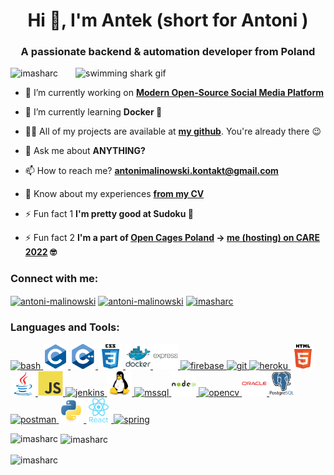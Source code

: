 <h1 align="center">Hi 👋, I'm Antek (short for Antoni
)</h1>
<h3 align="center">A passionate backend & automation developer from Poland</h3>
<img align="right" alt="swimming shark gif" width="400" src="https://imgs.search.brave.com/TGldy7E6wxDZxgy3HEZggAPMDKOBHgilL_sI3mJunvo/rs:fit:860:0:0/g:ce/aHR0cHM6Ly9iZXN0/YW5pbWF0aW9ucy5j/b20vbWVkaWEvc2hh/cmtzLzc3NzQ1ODg4/MHNoYXJrLWFuaW1h/dGlvbi0xNC5naWY.gif">

<p align="left"> <img src="https://komarev.com/ghpvc/?username=imasharc&label=Profile%20views&color=0e75b6&style=flat" alt="imasharc" /> </p>

- 🔭 I’m currently working on **[Modern Open-Source Social Media Platform](https://github.com/imasharc/ShaReCon)**

- 🌱 I’m currently learning **Docker 🐳**

- 👨‍💻 All of my projects are available at **[my github](https://github.com/imasharc)**. You're already there 😉

- 💬 Ask me about **ANYTHING?**

- 📫 How to reach me? **antonimalinowski.kontakt@gmail.com**

- 📄 Know about my experiences **[from my CV](https://pejot-my.sharepoint.com/:b:/g/personal/s20824_pjwstk_edu_pl/EWaCOv3_tBlJlKOQjpJIvv4BvWDdu3WwIesaoMKR1jX34A?e=ZBcPuw)**

- ⚡ Fun fact 1 **I'm pretty good at Sudoku 🔢**

- ⚡ Fun fact 2 **I'm a part of [Open Cages Poland](https://www.otwarteklatki.pl/) -> <a href="https://pejot-my.sharepoint.com/:i:/g/personal/s20824_pjwstk_edu_pl/Eb_DASN8Ag9GlaFyJ5xhb7ABz5lKp6EelyUvdHaJ72NMuQ?e=1AtlTd" target="blank" alt="group photo of Open Cages Poland from CARE 2022">me (hosting) on CARE 2022</a> 🤓**

<h3 align="left">Connect with me:</h3>
<p align="left">
<a href="https://www.instagram.com/antek.main" target="blank"><img align="center" src="https://raw.githubusercontent.com/rahuldkjain/github-profile-readme-generator/master/src/images/icons/Social/instagram.svg" alt="antoni-malinowski" height="30" width="40" /></a>
<a href="https://linkedin.com/in/antoni-malinowski" target="blank"><img align="center" src="https://raw.githubusercontent.com/rahuldkjain/github-profile-readme-generator/master/src/images/icons/Social/linked-in-alt.svg" alt="antoni-malinowski" height="30" width="40" /></a>
<a href="https://stackoverflow.com/users/12322728/imasharc" target="blank"><img align="center" src="https://raw.githubusercontent.com/rahuldkjain/github-profile-readme-generator/master/src/images/icons/Social/stack-overflow.svg" alt="imasharc" height="30" width="40" /></a>
</p>

<h3 align="left">Languages and Tools:</h3>
<p align="left"> <a href="https://www.gnu.org/software/bash/" target="_blank" rel="noreferrer"> <img src="https://www.vectorlogo.zone/logos/gnu_bash/gnu_bash-icon.svg" alt="bash" width="40" height="40"/> </a> <a href="https://www.cprogramming.com/" target="_blank" rel="noreferrer"> <img src="https://raw.githubusercontent.com/devicons/devicon/master/icons/c/c-original.svg" alt="c" width="40" height="40"/> </a> <a href="https://www.w3schools.com/cpp/" target="_blank" rel="noreferrer"> <img src="https://raw.githubusercontent.com/devicons/devicon/master/icons/cplusplus/cplusplus-original.svg" alt="cplusplus" width="40" height="40"/> </a> <a href="https://www.w3schools.com/css/" target="_blank" rel="noreferrer"> <img src="https://raw.githubusercontent.com/devicons/devicon/master/icons/css3/css3-original-wordmark.svg" alt="css3" width="40" height="40"/> </a> <a href="https://www.docker.com/" target="_blank" rel="noreferrer"> <img src="https://raw.githubusercontent.com/devicons/devicon/master/icons/docker/docker-original-wordmark.svg" alt="docker" width="40" height="40"/> </a> <a href="https://expressjs.com" target="_blank" rel="noreferrer"> <img src="https://raw.githubusercontent.com/devicons/devicon/master/icons/express/express-original-wordmark.svg" alt="express" width="40" height="40"/> </a> <a href="https://firebase.google.com/" target="_blank" rel="noreferrer"> <img src="https://www.vectorlogo.zone/logos/firebase/firebase-icon.svg" alt="firebase" width="40" height="40"/> </a> <a href="https://git-scm.com/" target="_blank" rel="noreferrer"> <img src="https://www.vectorlogo.zone/logos/git-scm/git-scm-icon.svg" alt="git" width="40" height="40"/> </a> <a href="https://heroku.com" target="_blank" rel="noreferrer"> <img src="https://www.vectorlogo.zone/logos/heroku/heroku-icon.svg" alt="heroku" width="40" height="40"/> </a> <a href="https://www.w3.org/html/" target="_blank" rel="noreferrer"> <img src="https://raw.githubusercontent.com/devicons/devicon/master/icons/html5/html5-original-wordmark.svg" alt="html5" width="40" height="40"/> </a> <a href="https://www.java.com" target="_blank" rel="noreferrer"> <img src="https://raw.githubusercontent.com/devicons/devicon/master/icons/java/java-original.svg" alt="java" width="40" height="40"/> </a> <a href="https://developer.mozilla.org/en-US/docs/Web/JavaScript" target="_blank" rel="noreferrer"> <img src="https://raw.githubusercontent.com/devicons/devicon/master/icons/javascript/javascript-original.svg" alt="javascript" width="40" height="40"/> </a> <a href="https://www.jenkins.io" target="_blank" rel="noreferrer"> <img src="https://www.vectorlogo.zone/logos/jenkins/jenkins-icon.svg" alt="jenkins" width="40" height="40"/> </a> <a href="https://www.linux.org/" target="_blank" rel="noreferrer"> <img src="https://raw.githubusercontent.com/devicons/devicon/master/icons/linux/linux-original.svg" alt="linux" width="40" height="40"/> </a> <a href="https://www.microsoft.com/en-us/sql-server" target="_blank" rel="noreferrer"> <img src="https://www.svgrepo.com/show/303229/microsoft-sql-server-logo.svg" alt="mssql" width="40" height="40"/> </a> <a href="https://nodejs.org" target="_blank" rel="noreferrer"> <img src="https://raw.githubusercontent.com/devicons/devicon/master/icons/nodejs/nodejs-original-wordmark.svg" alt="nodejs" width="40" height="40"/> </a> <a href="https://opencv.org/" target="_blank" rel="noreferrer"> <img src="https://www.vectorlogo.zone/logos/opencv/opencv-icon.svg" alt="opencv" width="40" height="40"/> </a> <a href="https://www.oracle.com/" target="_blank" rel="noreferrer"> <img src="https://raw.githubusercontent.com/devicons/devicon/master/icons/oracle/oracle-original.svg" alt="oracle" width="40" height="40"/> </a> <a href="https://www.postgresql.org" target="_blank" rel="noreferrer"> <img src="https://raw.githubusercontent.com/devicons/devicon/master/icons/postgresql/postgresql-original-wordmark.svg" alt="postgresql" width="40" height="40"/> </a> <a href="https://postman.com" target="_blank" rel="noreferrer"> <img src="https://www.vectorlogo.zone/logos/getpostman/getpostman-icon.svg" alt="postman" width="40" height="40"/> </a> <a href="https://www.python.org" target="_blank" rel="noreferrer"> <img src="https://raw.githubusercontent.com/devicons/devicon/master/icons/python/python-original.svg" alt="python" width="40" height="40"/> </a> <a href="https://reactjs.org/" target="_blank" rel="noreferrer"> <img src="https://raw.githubusercontent.com/devicons/devicon/master/icons/react/react-original-wordmark.svg" alt="react" width="40" height="40"/> </a> <a href="https://spring.io/" target="_blank" rel="noreferrer"> <img src="https://www.vectorlogo.zone/logos/springio/springio-icon.svg" alt="spring" width="40" height="40"/> </a> </p>

<p><img align="left" src="https://github-readme-stats.vercel.app/api/top-langs?username=imasharc&show_icons=true&locale=en&layout=compact" alt="imasharc" /></p>

<p>&nbsp;<img align="center" src="https://github-readme-stats.vercel.app/api?username=imasharc&show_icons=true&locale=en" alt="imasharc" /></p>

<p><img align="center" src="https://github-readme-streak-stats.herokuapp.com/?user=imasharc&" alt="imasharc" /></p>
